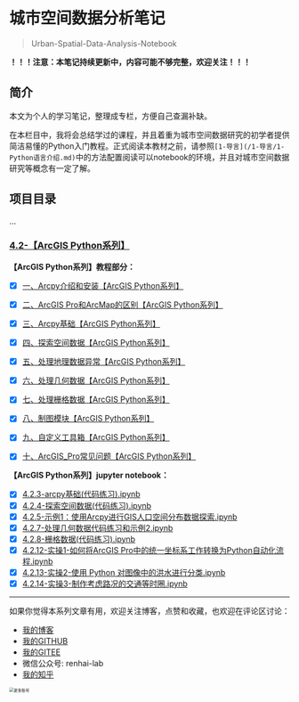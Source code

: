 # 城市空间数据分析笔记

> Urban-Spatial-Data-Analysis-Notebook
> 

**！！！注意：本笔记持续更新中，内容可能不够完整，欢迎关注！！！**

## 简介

本文为个人的学习笔记，整理成专栏，方便自己查漏补缺。

在本栏目中，我将会总结学过的课程，并且着重为城市空间数据研究的初学者提供简洁易懂的Python入门教程。正式阅读本教材之前，请参照`[1-导言](/1-导言/1-Python语言介绍.md)`中的方法配置阅读可以notebook的环境，并且对城市空间数据研究等概念有一定了解。

## 项目目录
...
### [4.2-【ArcGIS Python系列】](4-%BF%D5%BC%E4%CA%FD%BE%DD%B7%D6%CE%F6%2F4.2-%A1%BEArcGIS%20Python%CF%B5%C1%D0%A1%BF)

**【ArcGIS Python系列】教程部分：**

- [x] [一、Arcpy介绍和安装【ArcGIS Python系列】](https://cdn.renhai-lab.tech/archives/4.2.1-Arcpy%E4%BB%8B%E7%BB%8D%E5%92%8C%E5%AE%89%E8%A3%85)
- [x] [二、ArcGIS Pro和ArcMap的区别【ArcGIS Python系列】](https://cdn.renhai-lab.tech/archives/4.2.2-ArcGIS%20Pro%E5%92%8CArcMap%E7%9A%84%E5%8C%BA%E5%88%AB)
- [x] [三、Arcpy基础【ArcGIS Python系列】](https://cdn.renhai-lab.tech/archives/4.2.3-arcpy%E5%9F%BA%E7%A1%80)

- [x] [四、探索空间数据【ArcGIS Python系列】](https://cdn.renhai-lab.tech/archives/4.2.4-%E6%8E%A2%E7%B4%A2%E7%A9%BA%E9%97%B4%E6%95%B0%E6%8D%AE)

- [x] [五、处理地理数据异常【ArcGIS Python系列】](https://cdn.renhai-lab.tech/archives/4.2.6-%E5%A4%84%E7%90%86%E5%9C%B0%E7%90%86%E6%95%B0%E6%8D%AE%E5%BC%82%E5%B8%B8)
- [x] [六、处理几何数据【ArcGIS Python系列】](https://cdn.renhai-lab.tech/archives/4.2.7-%E5%A4%84%E7%90%86%E5%87%A0%E4%BD%95%E6%95%B0%E6%8D%AE)

- [x] [七、处理栅格数据【ArcGIS Python系列】](https://cdn.renhai-lab.tech/archives/4.2.8-%E6%A0%85%E6%A0%BC%E6%95%B0%E6%8D%AE)

- [x] [八、制图模块【ArcGIS Python系列】](https://cdn.renhai-lab.tech/archives/4.2.9-%E5%88%B6%E5%9B%BE%E6%A8%A1%E5%9D%97)
- [x] [九、自定义工具箱【ArcGIS Python系列】](https://cdn.renhai-lab.tech/archives/4.2.10-%E8%87%AA%E5%AE%9A%E4%B9%89%E5%B7%A5%E5%85%B7%E7%AE%B1)
- [x] [十、ArcGIS_Pro常见问题【ArcGIS Python系列】](https://cdn.renhai-lab.tech/archives/4.2.11-ArcGIS_Pro%E5%B8%B8%E8%A7%81%E9%97%AE%E9%A2%98)

**【ArcGIS Python系列】jupyter notebook：**
- [x] [4.2.3-arcpy基础(代码练习).ipynb](https://github.com/renhai-lab/Urban-Spatial-Data-Analysis-Notebook/blob/4846a410da6c1f858ee64b02c14bdf610e08948a/4-%E7%A9%BA%E9%97%B4%E6%95%B0%E6%8D%AE%E5%88%86%E6%9E%90/4.2-%E3%80%90ArcGIS%20Python%E7%B3%BB%E5%88%97%E3%80%91/4.2.3-arcpy%E5%9F%BA%E7%A1%80(%E4%BB%A3%E7%A0%81%E7%BB%83%E4%B9%A0).ipynb)
- [x] [4.2.4-探索空间数据(代码练习).ipynb](https://github.com/renhai-lab/Urban-Spatial-Data-Analysis-Notebook/blob/4846a410da6c1f858ee64b02c14bdf610e08948a/4-%E7%A9%BA%E9%97%B4%E6%95%B0%E6%8D%AE%E5%88%86%E6%9E%90/4.2-%E3%80%90ArcGIS%20Python%E7%B3%BB%E5%88%97%E3%80%91/4.2.4-%E6%8E%A2%E7%B4%A2%E7%A9%BA%E9%97%B4%E6%95%B0%E6%8D%AE(%E4%BB%A3%E7%A0%81%E7%BB%83%E4%B9%A0).ipynb)
- [x] [4.2.5-示例1：使用Arcpy进行GIS人口空间分布数据探索.ipynb](https://github.com/renhai-lab/Urban-Spatial-Data-Analysis-Notebook/blob/4846a410da6c1f858ee64b02c14bdf610e08948a/4-%E7%A9%BA%E9%97%B4%E6%95%B0%E6%8D%AE%E5%88%86%E6%9E%90/4.2-%E3%80%90ArcGIS%20Python%E7%B3%BB%E5%88%97%E3%80%91/4.2.5-%E7%A4%BA%E4%BE%8B1%EF%BC%9A%E4%BD%BF%E7%94%A8Arcpy%E8%BF%9B%E8%A1%8CGIS%E4%BA%BA%E5%8F%A3%E7%A9%BA%E9%97%B4%E5%88%86%E5%B8%83%E6%95%B0%E6%8D%AE%E6%8E%A2%E7%B4%A2.ipynb)
- [x] [4.2.7-处理几何数据代码练习和示例2.ipynb](https://github.com/renhai-lab/Urban-Spatial-Data-Analysis-Notebook/blob/4846a410da6c1f858ee64b02c14bdf610e08948a/4-%E7%A9%BA%E9%97%B4%E6%95%B0%E6%8D%AE%E5%88%86%E6%9E%90/4.2-%E3%80%90ArcGIS%20Python%E7%B3%BB%E5%88%97%E3%80%91/4.2.7-%E5%A4%84%E7%90%86%E5%87%A0%E4%BD%95%E6%95%B0%E6%8D%AE%E4%BB%A3%E7%A0%81%E7%BB%83%E4%B9%A0%E5%92%8C%E7%A4%BA%E4%BE%8B2.ipynb)
- [x] [4.2.8-栅格数据(代码练习).ipynb](https://github.com/renhai-lab/Urban-Spatial-Data-Analysis-Notebook/blob/4846a410da6c1f858ee64b02c14bdf610e08948a/4-%E7%A9%BA%E9%97%B4%E6%95%B0%E6%8D%AE%E5%88%86%E6%9E%90/4.2-%E3%80%90ArcGIS%20Python%E7%B3%BB%E5%88%97%E3%80%91/4.2.8-%E6%A0%85%E6%A0%BC%E6%95%B0%E6%8D%AE(%E4%BB%A3%E7%A0%81%E7%BB%83%E4%B9%A0).ipynb)
- [x] [4.2.12-实操1-如何将ArcGIS Pro中的统一坐标系工作转换为Python自动化流程.ipynb](https://github.com/renhai-lab/Urban-Spatial-Data-Analysis-Notebook/blob/4846a410da6c1f858ee64b02c14bdf610e08948a/4-%E7%A9%BA%E9%97%B4%E6%95%B0%E6%8D%AE%E5%88%86%E6%9E%90/4.2-%E3%80%90ArcGIS%20Python%E7%B3%BB%E5%88%97%E3%80%91/4.2.12-%E5%AE%9E%E6%93%8D1-%E5%A6%82%E4%BD%95%E5%B0%86ArcGIS%20Pro%E4%B8%AD%E7%9A%84%E7%BB%9F%E4%B8%80%E5%9D%90%E6%A0%87%E7%B3%BB%E5%B7%A5%E4%BD%9C%E8%BD%AC%E6%8D%A2%E4%B8%BAPython%E8%87%AA%E5%8A%A8%E5%8C%96%E6%B5%81%E7%A8%8B.ipynb)
- [x] [4.2.13-实操2-使用 Python 对图像中的洪水进行分类.ipynb](https://github.com/renhai-lab/Urban-Spatial-Data-Analysis-Notebook/blob/4846a410da6c1f858ee64b02c14bdf610e08948a/4-%E7%A9%BA%E9%97%B4%E6%95%B0%E6%8D%AE%E5%88%86%E6%9E%90/4.2-%E3%80%90ArcGIS%20Python%E7%B3%BB%E5%88%97%E3%80%91/4.2.13-%E5%AE%9E%E6%93%8D2-%E4%BD%BF%E7%94%A8%20Python%20%E5%AF%B9%E5%9B%BE%E5%83%8F%E4%B8%AD%E7%9A%84%E6%B4%AA%E6%B0%B4%E8%BF%9B%E8%A1%8C%E5%88%86%E7%B1%BB.ipynb)
- [x] [4.2.14-实操3-制作考虑路况的交通等时圈.ipynb](https://github.com/renhai-lab/Urban-Spatial-Data-Analysis-Notebook/blob/4846a410da6c1f858ee64b02c14bdf610e08948a/4-%E7%A9%BA%E9%97%B4%E6%95%B0%E6%8D%AE%E5%88%86%E6%9E%90/4.2-%E3%80%90ArcGIS%20Python%E7%B3%BB%E5%88%97%E3%80%91/4.2.14-%E5%AE%9E%E6%93%8D3-%E5%88%B6%E4%BD%9C%E8%80%83%E8%99%91%E8%B7%AF%E5%86%B5%E7%9A%84%E4%BA%A4%E9%80%9A%E7%AD%89%E6%97%B6%E5%9C%88.ipynb)

---

如果你觉得本系列文章有用，欢迎关注博客，点赞和收藏，也欢迎在评论区讨论：

- [我的博客](https://cdn.renhai-lab.tech/)
- [我的GITHUB](https://github.com/renhai-lab)
- [我的GITEE](https://gitee.com/renhai-lab)
- 微信公众号: renhai-lab
- [我的知乎](https://www.zhihu.com/people/Ing_ideas)

<img src="https://image-1315363329.cos.ap-shanghai.myqcloud.com/lessons/202308291014765.png" alt="更多账号" style="zoom:50%;" />


